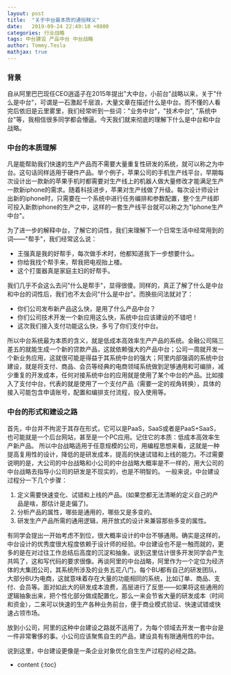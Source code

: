 ```yaml
---
layout: post
title:  "关于中台最本质的通俗释义"
date:   2019-09-24 22:49:18 +0800
categories: 行业战略
tags: 中台建设 产品中台 中台战略
author: Tommy.Tesla
mathjax: true
---
```


### 背景

自从阿里巴巴现任CEO逍遥子在2015年提出"大中台，小前台"战略以来，关于"什么是中台"，可谓是一石激起千层浪，大量文章在描述什么是中台。而不懂的人看完后依旧是云里雾里，我们经常听到一些词："业务中台"，"技术中台", "系统中台"等，我相信很多同学都会懵逼。今天我们就来彻底的理解下什么是中台和中台战略。

### 中台的本质理解

凡是能帮助我们快速的生产产品而不需要大量重复性研发的系统，就可以称之为中台。这句话同样适用于硬件产品。举个例子，苹果公司的手机生产线平台，早期每次设计出一款新的苹果手机时都需要对生产线上的机器人做大量修改才能满足生产一款新iphone的需求。随着科技进步，苹果对生产线做了升级。每次设计师设计出新的iphone时，只需要在一个系统中进行任务编排和参数配置，整个生产线即可投入新款iphone的生产之中，这样的一套生产线平台就可以称之为"Iphone生产中台"。

为了进一步的解释中台，了解它的词性，我们来理解下一个日常生活中经常用到的词——"帮手"，我们经常这么说：
* 王强真是我的好帮手，每次做手术时，他都知道我下一步想要什么。
* 你给我找个帮手来，帮我把电视抬上楼。
* 这个打蛋器真是家庭主妇的好帮手。

我们几乎不会这么去问"什么是帮手"，显得很傻。同样的，真正了解了什么是中台和中台的词性后，我们也不太会问"什么是中台"。而换些问法就对了：
* 你们公司发布新产品这么快，是用了什么产品中台？
* 你们公司技术开发一个新应用这么快，系统中台应该建设的不错吧！
* 这次我们接入支付功能这么快，多亏了你们支付中台。

所以中台系统最为本质的含义，就是低成本高效率生产产品的系统。金融公司隔三差五的就能生成一个新的贷款产品，这就依赖强大的产品中台；公司一周就开发一个新业务应用，这就很可能是得益于其系统中台的强大；阿里内部强调的系统中台建设，就是将支付、商品、会员等经典的电商领域系统做到足够通用和可编排，减少重复的开发成本，任何对接系统中台的应用就是使用了某个中台的产品。比如接入了支付中台，代表的就是使用了一个支付产品（需要一定的视角转换），具体的接入可能包含申请账号，配置和编排支付流程，投入使用等。

### 中台的形式和建设之路

首先，中台并不拘泥于其存在形式，它可以是PaaS，SaaS或者是PaaS+SaaS，也可能就是一个后台网站，甚至是一个PC应用。记住它的本质：低成本高效率生产新产品。
所以中台战略适用于任意规模的公司，用编程思想来看，这就是一种提高复用性的设计，降低的是研发成本，提高的快速试错和上线的能力。不过需要说明的是，大公司的中台战略和小公司的中台战略大概率是不一样的，用大公司的中台战略去指导小公司的研发是不现实的，也是不明智的。
一般来说，中台建设过程分一下几个步骤：
1. 定义需要快速变化、试错和上线的产品。(如果您都无法清晰的定义自己的产品是啥，那估计是走偏了)。
2. 分析产品的属性，哪些是通用的，哪些又是多变的。
3. 研发生产产品所需的通用逻辑，用开放式的设计来兼容那些多变的属性。

有同学会提出一开始考虑不到位，很大概率设计的中台不够通用。确实是这样的，中台设计的优秀度很大程度依赖于设计师的经验。中台建设也不是一触而就的，更多的是在对过往工作总结后高度的沉淀和抽象。说到这里估计很多开发同学会产生共鸣了，这和写代码的要求很像。再谈阿里的中台战略，阿里作为一个定位为经济体的大集团公司，其系统所涉及的业务五花八门，每个BU都有自己的研发团队，大部分BU为电商，这就意味着存在大量的功能相同的系统，比如订单、商品、支付、会员等。面对如此大的研发成本浪费，高层进行了反思——如果将这些通用的逻辑抽象出来，把个性化部分做成配置化，那么一来会节省大量的研发成本（时间和资金），二来可以快速的生产各种业务前台，便于商业模式验证、快速试错或快速占领市场。

放到小公司，阿里的这种中台建设之路就不适用了，为每个领域去开发一套中台是一件非常奢侈的事。小公司应该聚焦自生的产品，建设具有有限通用性的中台。

说到这里，中台建设更像是一条企业对象优化自生生产过程的必经之路。





* content
{:toc}

